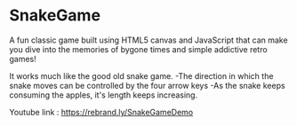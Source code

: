 # SnakeGame

A fun classic game built using HTML5 canvas and JavaScript that can make you dive into the memories of bygone times and simple addictive retro games!

It works much like the good old snake game. 
-The direction in which the snake moves can be controlled by the four arrow keys
-As the snake keeps consuming the apples, it's length keeps increasing.

Youtube link : https://rebrand.ly/SnakeGameDemo
